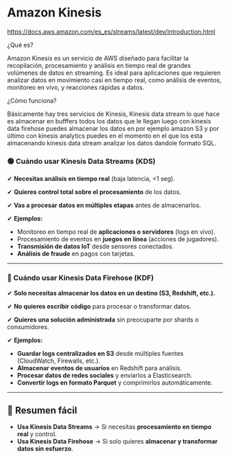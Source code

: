 # Amazon Kinesis

https://docs.aws.amazon.com/es_es/streams/latest/dev/introduction.html

¿Qué es?

Amazon Kinesis es un servicio de AWS diseñado para facilitar la recopilación, procesamiento y análisis en tiempo real de grandes volúmenes de datos en streaming. Es ideal para aplicaciones que requieren analizar datos en movimiento casi en tiempo real, como análisis de eventos, monitoreo en vivo, y reacciones rápidas a datos.

¿Cómo funciona?

Básicamente hay tres servicios de Kinesis, Kinesis data stream lo que hace es almacenar en bufffers todos los datos que le llegan luego con kinesis data firehose puedes almacenar los datos en por ejemplo amazon S3 y por último con kinesis analytics puedes en el momento en el que los esta almacenando kinesis data stream analizar los datos dandole formato SQL.

### **🟢 Cuándo usar Kinesis Data Streams (KDS)**

✔ **Necesitas análisis en tiempo real** (baja latencia, <1 seg).

✔ **Quieres control total sobre el procesamiento** de los datos.

✔ **Vas a procesar datos en múltiples etapas** antes de almacenarlos.

✔ **Ejemplos:**

- Monitoreo en tiempo real de **aplicaciones o servidores** (logs en vivo).
- Procesamiento de eventos en **juegos en línea** (acciones de jugadores).
- **Transmisión de datos IoT** desde sensores conectados.
- **Análisis de fraude** en pagos con tarjetas.

---

### **🔵 Cuándo usar Kinesis Data Firehose (KDF)**

✔ **Solo necesitas almacenar los datos en un destino (S3, Redshift, etc.).**

✔ **No quieres escribir código** para procesar o transformar datos.

✔ **Quieres una solución administrada** sin preocuparte por shards o consumidores.

✔ **Ejemplos:**

- **Guardar logs centralizados en S3** desde múltiples fuentes (CloudWatch, Firewalls, etc.).
- **Almacenar eventos de usuarios** en Redshift para análisis.
- **Procesar datos de redes sociales** y enviarlos a Elasticsearch.
- **Convertir logs en formato Parquet** y comprimirlos automáticamente.

---

## **🚀 Resumen fácil**

- **Usa Kinesis Data Streams** → Si necesitas **procesamiento en tiempo real** y control.
- **Usa Kinesis Data Firehose** → Si solo quieres **almacenar y transformar datos sin esfuerzo**.